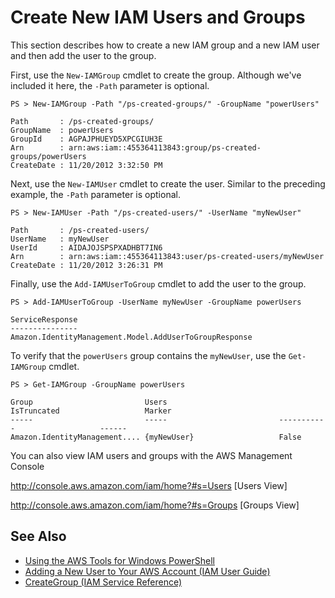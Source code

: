 # Create New IAM Users and Groups<a name="pstools-iam-new-user-group"></a>

This section describes how to create a new IAM group and a new IAM user and then add the user to the group\.

First, use the `New-IAMGroup` cmdlet to create the group\. Although we've included it here, the `-Path` parameter is optional\.

```
PS > New-IAMGroup -Path "/ps-created-groups/" -GroupName "powerUsers"

Path       : /ps-created-groups/
GroupName  : powerUsers
GroupId    : AGPAJPHUEYD5XPCGIUH3E
Arn        : arn:aws:iam::455364113843:group/ps-created-groups/powerUsers
CreateDate : 11/20/2012 3:32:50 PM
```

Next, use the `New-IAMUser` cmdlet to create the user\. Similar to the preceding example, the `-Path` parameter is optional\.

```
PS > New-IAMUser -Path "/ps-created-users/" -UserName "myNewUser"

Path       : /ps-created-users/
UserName   : myNewUser
UserId     : AIDAJOJSPSPXADHBT7IN6
Arn        : arn:aws:iam::455364113843:user/ps-created-users/myNewUser
CreateDate : 11/20/2012 3:26:31 PM
```

Finally, use the `Add-IAMUserToGroup` cmdlet to add the user to the group\.

```
PS > Add-IAMUserToGroup -UserName myNewUser -GroupName powerUsers

ServiceResponse
---------------
Amazon.IdentityManagement.Model.AddUserToGroupResponse
```

To verify that the `powerUsers` group contains the `myNewUser`, use the `Get-IAMGroup` cmdlet\.

```
PS > Get-IAMGroup -GroupName powerUsers

Group                         Users                         IsTruncated                   Marker
-----                         -----                         -----------                   ------
Amazon.IdentityManagement.... {myNewUser}                   False
```

You can also view IAM users and groups with the AWS Management Console

 [http://console\.aws\.amazon\.com/iam/home?\#s=Users](https://console.aws.amazon.com/iam/home?#s=Users) \[Users View\]

 [http://console\.aws\.amazon\.com/iam/home?\#s=Groups](https://console.aws.amazon.com/iam/home?#s=Groups) \[Groups View\]

## See Also<a name="pstools-seealso-iam-users"></a>
+  [Using the AWS Tools for Windows PowerShell](pstools-using.md) 
+  [Adding a New User to Your AWS Account \(IAM User Guide\)](https://docs.aws.amazon.com/IAM/latest/UserGuide/Using_SettingUpUser.html) 
+  [CreateGroup \(IAM Service Reference\)](https://docs.aws.amazon.com/IAM/latest/APIReference/API_API_CreateGroup.html) 